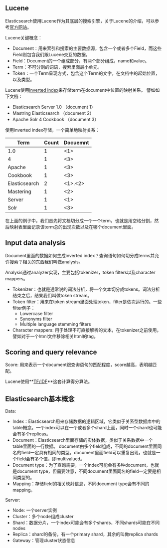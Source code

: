 ## Lucene

Elasticsearch使用Lucene作为其底层的搜索引擎，关于Lucene的介绍，可以参考[官方网站](http://lucene.apache.org)。

Lucene关键概念：

+ Document：用来索引和搜索的主要数据源，包含一个或者多个Field，而这些Field则包含我们跟Lucene交互的数据。
+ Field：Document的一个组成部分，有两个部分组成，name和value。
+ Term：不可分割的词语，搜索里面最小单元。
+ Token：一个Term呈现方式，包含这个Term的文字，在文档中的起始位置，以及类型。

Lucene使用[Inverted index](http://en.wikipedia.org/wiki/Inverted_index)来存储term在document中位置的映射关系。
譬如如下文档：

- Elasticsearch Server 1.0 （document 1）
- Mastring Elasticsearch （document 2）
- Apache Solr 4 Cookbook （document 3）

使用inverted index存储，一个简单地映射关系：

|Term|Count|Docuemnt|
|----|-----|--------|
|1.0|1|\<1\>|
|4|1|\<3\>|
|Apache|1|\<3\>|
|Cookbook|1|\<3\>|
|Elasticsearch|2|\<1\>.\<2\>|
|Mastering|1|\<2\>|
|Server|1|\<1\>|
|Solr|1|\<3\>|

在上面的例子中，我们首先将文档切分成一个一个term，也就是用空格分割，然后映射表里面记录该term总的出现次数以及在哪个document里面。

## Input data analysis

Document里面的数据如何生成inverted index？查询语句如何切分成terms并允许搜索？相关的东西我们叫做analysis。

Analysis通过analyzer实现，主要包括tokenizer，token filters以及character mappers。

+ Tokenizer：也就是通常说的词法分析，将一个文本切分成tokens。词法分析结束之后，结果我们叫做token stream。
+ Token filter：用来在token stream里面处理token，filter是依次运行的。一些filter例子：
    + Lowercase filter
    + Synonyms filter
    + Multiple language stemming filters
+ Character mappers: 用于处理不可直接解析的文本，在tokenizer之前使用，譬如对于一个html文件移除相关html的tag。

## Scoring and query relevance

Score: 用来表示一个document跟查询语句的匹配程度，score越高，表明越匹配。

Lucene使用**[TF/IDF](http://en.wikipedia.org/wiki/Tf–idf)**这套计算得分算法。

## Elasticsearch基本概念

Data:

+ Index：Elasticsearch用来存储数据的逻辑区域，它类似于关系型数据库中的table概念。一个index可以在一个或者多个shard上面，同时一个shard也可能会有多个replicas。
+ Document：Elasticsearch里面存储的实体数据，类似于关系数据中一个table里面的一行数据。
document由多个field组成，不同的document里面同名的field一定具有相同的类型。document里面field可以重复出现，也就是一个field会有多个值，即multivalued。
+ Document type：为了查询需要，一个index可能会有多种document，也就是document type，但需要注意，不同document里面同名的field一定要是相同类型的。
+ Mapping：存储field的相关映射信息，不同document type会有不同的mapping。

Server:

+ Node: 一个server实例
+ Cluster：多个node组成cluster
+ Shard：数据分片，一个index可能会有多个shards，不同shards可能在不同nodes
+ Replica：shard的备份，有一个primary shard，其余的叫做replica shards
+ Gateway：管理cluster状态信息

